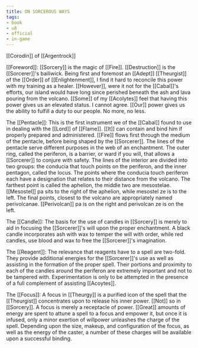 ```yaml
---
title: ON SORCEROUS WAYS
tags:
- book
- u8
- official
- in-game
---
```


[[Corodin]] of [[Argentrock]]  
  
[[Foreword]]: [[Sorcery]] is the magic of [[Fire]]. [[Destruction]] is the [[Sorcerer]]'s bailiwick. Being first and foremost an [[Adept]] [[Theurgist]] of the [[Order]] of [[Enlightenment]], I find it hard to reconcile this power with my training as a healer. [[However]], were it not for the [[Cabal]]'s efforts, our island would have long since perished beneath the ash and lava pouring from the volcano. [[Some]] of my [[Acolytes]] feel that having this power gives us an elevated status. I cannot agree. [[Our]] power gives us the ability to fulfill a duty to our people. No more, no less.  
  
The [[Pentacle]]: This is the first instrument we of the [[Cabal]] found to use in dealing with the [[Lord]] of [[Flame]]. [[It]] can contain and bind him if properly prepared and administered. [[Fire]] flows first through the medium of the pentacle, before being shaped by the [[Sorcerer]]. The lines of the pentacle serve different purposes in the web of an enchantment. The outer ring, called the periferon, is a barrier, or ward if you will, that allows a [[Sorcerer]] to conjure with safety. The lines of the interior are divided into two groups: the conducia that touch points on the periferon, and the inner pentagon, called the locus. The points where the conducia touch periferon each have a designation that relates to their distance from the volcano. The farthest point is called the aphelion, the middle two are mesostelae. [[Mesostel]] pa sits to the right of the aphelion, while mesostel ze is to the left. The final points, closest to the volcano are appropriately named perivolcanae. [[Perivolcan]] pa is on the right and perivolcan ze is on the left.  
  
The [[Candle]]: The basis for the use of candles in [[Sorcery]] is merely to aid in focusing the [[Sorcerer]]'s will upon the proper enchantment. A black candle incorporates ash with wax to temper the will with order, while red candles, use blood and wax to free the [[Sorcerer]]'s imagination.  
  
The [[Reagent]]: The relevance that reagents have to a spell are two-fold. They provide additional energies for the [[Sorcerer]]'s use as well as assisting in the formation of the proper spell. Their portions and proximity to each of the candles around the periferon are extremely important and not to be tampered with. Experimentation is only to be attempted in the presence of a full complement of assisting [[Acoytes]].  
  
The [[Focus]]: A focus in [[Theurgy]] is a purified icon of the spell that the [[Theurgist]] concentrates upon to release his inner power. [[Not]] so in [[Sorcery]]. A focus is merely a receptacle of power. [[Great]] amounts of energy are spent to attune a spell to a focus and empower it, but once it is infused, only a minor exertion of willpower unleashes the charge of the spell. Depending upon the size, makeup, and configuration of the focus, as well as the energy of the caster, a number of these charges will be available upon a successful binding.